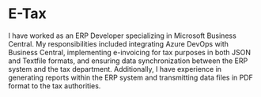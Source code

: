 # E-Tax
I have worked as an ERP Developer specializing in Microsoft Business Central. My responsibilities included integrating Azure DevOps with Business Central, implementing e-invoicing for tax purposes in both JSON and Textfile formats, and ensuring data synchronization between the ERP system and the tax department. Additionally, I have experience in generating reports within the ERP system and transmitting data files in PDF format to the tax authorities.
